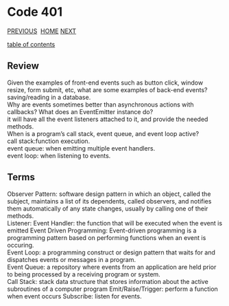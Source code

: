 # Code 401

[PREVIOUS](https://dinaalsaid.github.io/code401reading/class-16) &nbsp;[HOME](https://dinaalsaid.github.io/reading-notes/)&nbsp;[NEXT](https://dinaalsaid.github.io/code401reading/class-18)

[table of contents](https://dinaalsaid.github.io/code401reading/)

## Review

Given the examples of front-end events such as button click, window resize, form submit, etc, what are some examples of back-end events?  
saving/reading in a database.  
Why are events sometimes better than asynchronous actions with callbacks?
What does an EventEmitter instance do?  
it will have all the event listeners attached to it, and provide the needed methods.  
When is a program’s call stack, event queue, and event loop active?  
call stack:function execution.  
event queue: when emitting multiple event handlers.  
event loop: when listening to events.

## Terms

Observer Pattern: software design pattern in which an object, called the subject, maintains a list of its dependents, called observers, and notifies them automatically of any state changes, usually by calling one of their methods.  
Listener:
Event Handler: the function that will be executed when the event is emitted
Event Driven Programming: Event-driven programming is a programming pattern based on performing functions when an event is occuring.  
Event Loop: a programming construct or design pattern that waits for and dispatches events or messages in a program.  
Event Queue: a repository where events from an application are held prior to being processed by a receiving program or system.  
Call Stack: stack data structure that stores information about the active subroutines of a computer program
Emit/Raise/Trigger: perform a function when event occurs
Subscribe: listen for events.
